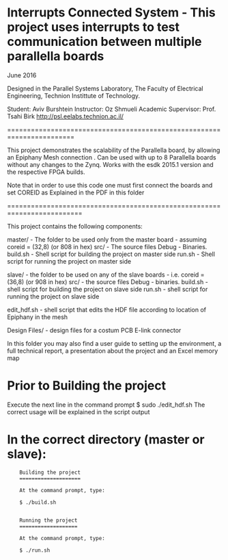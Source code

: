 Interrupts Connected System - This project uses interrupts to test 
communication between multiple parallella boards
=====================================================================
June 2016


Designed in the Parallel Systems Laboratory, 
The Faculty of Electrical Engineering,
Technion Instittute of Technology.

Student: Aviv Burshtein
Instructor: Oz Shmueli
Academic Supervisor: Prof. Tsahi Birk
http://psl.eelabs.technion.ac.il/

=======================================================================


This project demonstrates the scalability of the Parallella board, by allowing an Epiphany Mesh connection .
Can be used with up to 8 Parallella boards without any changes to the Zynq.
Works with the esdk 2015.1 version and the respective FPGA builds.

Note that in order to use this code one must first connect the boards and set COREID as Explained in the PDF in this folder

=========================================================================


This project contains the following components:

   master/      	 - The folder to be used only from the master board - assuming coreid = (32,8) (or 808 in hex)
        src/    	 - The source files
        Debug   	 - Binaries.
		build.sh     - Shell script for building the project on master side
		run.sh       - Shell script for running the project on master side
		
   slave/ 		- the folder to be used on any of the slave boards - i.e. coreid = (36,8) (or 908 in hex)
        src/    - the source files
        Debug   - binaries.
		build.sh     - shell script for building the project on slave side
		run.sh       - shell script for running the project on slave side
   
   edit_hdf.sh     - shell script that edits the HDF file according to location of Epiphany in the mesh
   
   Design Files/ - design files for a costum PCB E-link connector
   
   In this folder you may also find a user guide to setting up the environment, a full technical report, a presentation about the project and an Excel memory map


Prior to Building the project
=============================
Execute the next line in the command prompt
$ sudo ./edit_hdf.sh
The correct usage will be explained in the script output
   
   
In the correct directory (master or slave):   
==========================================   
		Building the project
		====================

		At the command prompt, type:

		$ ./build.sh


		Running the project
		===================

		At the command prompt, type:

		$ ./run.sh

